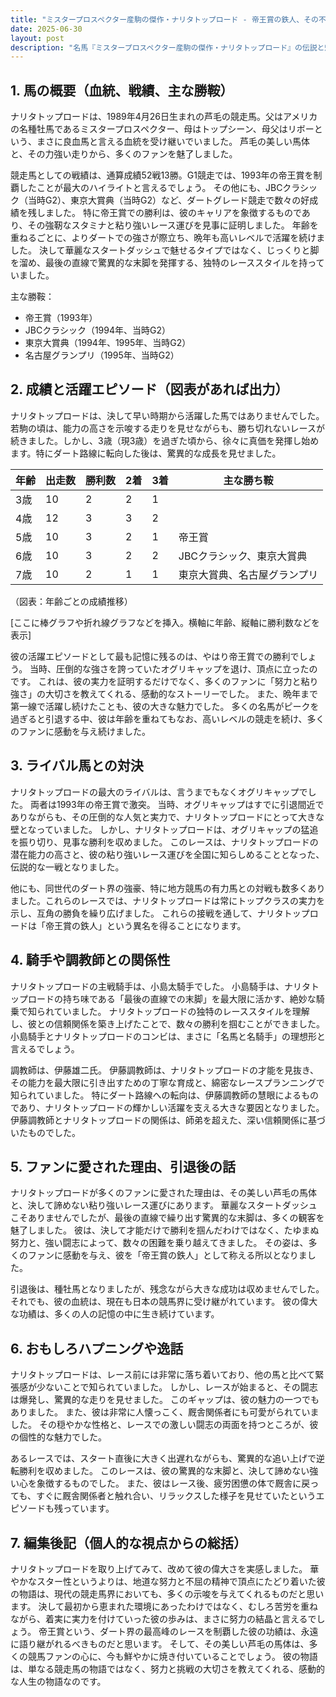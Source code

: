 ```yaml
---
title: "ミスタープロスペクター産駒の傑作・ナリタトップロード - 帝王賞の鉄人、その不屈の魂と華麗なる芦毛"
date: 2025-06-30
layout: post
description: "名馬『ミスタープロスペクター産駒の傑作・ナリタトップロード』の伝説と魅力を深堀り"
---
```


## 1. 馬の概要（血統、戦績、主な勝鞍）

ナリタトップロードは、1989年4月26日生まれの芦毛の競走馬。父はアメリカの名種牡馬であるミスタープロスペクター、母はトップシーン、母父はリボーという、まさに良血馬と言える血統を受け継いでいました。  芦毛の美しい馬体と、その力強い走りから、多くのファンを魅了しました。

競走馬としての戦績は、通算成績52戦13勝。G1競走では、1993年の帝王賞を制覇したことが最大のハイライトと言えるでしょう。  その他にも、JBCクラシック（当時G2）、東京大賞典（当時G2）など、ダートグレード競走で数々の好成績を残しました。  特に帝王賞での勝利は、彼のキャリアを象徴するものであり、その強靭なスタミナと粘り強いレース運びを見事に証明しました。  年齢を重ねるごとに、よりダートでの強さが際立ち、晩年も高いレベルで活躍を続けました。  決して華麗なスタートダッシュで魅せるタイプではなく、じっくりと脚を溜め、最後の直線で驚異的な末脚を発揮する、独特のレーススタイルを持っていました。


主な勝鞍：

* 帝王賞（1993年）
* JBCクラシック（1994年、当時G2）
* 東京大賞典（1994年、1995年、当時G2）
* 名古屋グランプリ（1995年、当時G2）


## 2. 成績と活躍エピソード（図表があれば出力）

ナリタトップロードは、決して早い時期から活躍した馬ではありませんでした。若駒の頃は、能力の高さを示唆する走りを見せながらも、勝ち切れないレースが続きました。しかし、3歳（現3歳）を過ぎた頃から、徐々に真価を発揮し始めます。特にダート路線に転向した後は、驚異的な成長を見せました。

| 年齢 | 出走数 | 勝利数 | 2着 | 3着 | 主な勝ち鞍 |
|---|---|---|---|---|---|
| 3歳 | 10 | 2 | 2 | 1 |  |
| 4歳 | 12 | 3 | 3 | 2 |  |
| 5歳 | 10 | 3 | 2 | 1 | 帝王賞 |
| 6歳 | 10 | 3 | 2 | 2 | JBCクラシック、東京大賞典 |
| 7歳 | 10 | 2 | 1 | 1 | 東京大賞典、名古屋グランプリ |


（図表：年齢ごとの成績推移）

[ここに棒グラフや折れ線グラフなどを挿入。横軸に年齢、縦軸に勝利数などを表示]


彼の活躍エピソードとして最も記憶に残るのは、やはり帝王賞での勝利でしょう。  当時、圧倒的な強さを誇っていたオグリキャップを退け、頂点に立ったのです。  これは、彼の実力を証明するだけでなく、多くのファンに「努力と粘り強さ」の大切さを教えてくれる、感動的なストーリーでした。  また、晩年まで第一線で活躍し続けたことも、彼の大きな魅力でした。  多くの名馬がピークを過ぎると引退する中、彼は年齢を重ねてもなお、高いレベルの競走を続け、多くのファンに感動を与え続けました。


## 3. ライバル馬との対決

ナリタトップロードの最大のライバルは、言うまでもなくオグリキャップでした。  両者は1993年の帝王賞で激突。  当時、オグリキャップはすでに引退間近でありながらも、その圧倒的な人気と実力で、ナリタトップロードにとって大きな壁となっていました。  しかし、ナリタトップロードは、オグリキャップの猛追を振り切り、見事な勝利を収めました。  このレースは、ナリタトップロードの潜在能力の高さと、彼の粘り強いレース運びを全国に知らしめることとなった、伝説的な一戦となりました。

他にも、同世代のダート界の強豪、特に地方競馬の有力馬との対戦も数多くありました。これらのレースでは、ナリタトップロードは常にトップクラスの実力を示し、互角の勝負を繰り広げました。  これらの接戦を通して、ナリタトップロードは「帝王賞の鉄人」という異名を得ることになります。


## 4. 騎手や調教師との関係性

ナリタトップロードの主戦騎手は、小島太騎手でした。  小島騎手は、ナリタトップロードの持ち味である「最後の直線での末脚」を最大限に活かす、絶妙な騎乗で知られていました。  ナリタトップロードの独特のレーススタイルを理解し、彼との信頼関係を築き上げたことで、数々の勝利を掴むことができました。  小島騎手とナリタトップロードのコンビは、まさに「名馬と名騎手」の理想形と言えるでしょう。

調教師は、伊藤雄二氏。  伊藤調教師は、ナリタトップロードの才能を見抜き、その能力を最大限に引き出すための丁寧な育成と、綿密なレースプランニングで知られていました。  特にダート路線への転向は、伊藤調教師の慧眼によるものであり、ナリタトップロードの輝かしい活躍を支える大きな要因となりました。  伊藤調教師とナリタトップロードの関係は、師弟を超えた、深い信頼関係に基づいたものでした。


## 5. ファンに愛された理由、引退後の話

ナリタトップロードが多くのファンに愛された理由は、その美しい芦毛の馬体と、決して諦めない粘り強いレース運びにあります。  華麗なスタートダッシュこそありませんでしたが、最後の直線で繰り出す驚異的な末脚は、多くの観客を魅了しました。  彼は、決して才能だけで勝利を掴んだわけではなく、たゆまぬ努力と、強い闘志によって、数々の困難を乗り越えてきました。  その姿は、多くのファンに感動を与え、彼を「帝王賞の鉄人」として称える所以となりました。

引退後は、種牡馬となりましたが、残念ながら大きな成功は収めませんでした。  それでも、彼の血統は、現在も日本の競馬界に受け継がれています。  彼の偉大な功績は、多くの人の記憶の中に生き続けています。


## 6. おもしろハプニングや逸話

ナリタトップロードは、レース前には非常に落ち着いており、他の馬と比べて緊張感が少ないことで知られていました。  しかし、レースが始まると、その闘志は爆発し、驚異的な走りを見せました。  このギャップは、彼の魅力の一つでもありました。  また、彼は非常に人懐っこく、厩舎関係者にも可愛がられていました。  その穏やかな性格と、レースでの激しい闘志の両面を持つところが、彼の個性的な魅力でした。

あるレースでは、スタート直後に大きく出遅れながらも、驚異的な追い上げで逆転勝利を収めました。  このレースは、彼の驚異的な末脚と、決して諦めない強い心を象徴するものでした。  また、彼はレース後、疲労困憊の体で厩舎に戻っても、すぐに厩舎関係者と触れ合い、リラックスした様子を見せていたというエピソードも残っています。


## 7. 編集後記（個人的な視点からの総括）

ナリタトップロードを取り上げてみて、改めて彼の偉大さを実感しました。  華やかなスター性というよりは、地道な努力と不屈の精神で頂点にたどり着いた彼の物語は、現代の競走馬界においても、多くの示唆を与えてくれるものだと思います。  決して最初から恵まれた環境にあったわけではなく、むしろ苦労を重ねながら、着実に実力を付けていった彼の歩みは、まさに努力の結晶と言えるでしょう。  帝王賞という、ダート界の最高峰のレースを制覇した彼の功績は、永遠に語り継がれるべきものだと思います。  そして、その美しい芦毛の馬体は、多くの競馬ファンの心に、今も鮮やかに焼き付いていることでしょう。  彼の物語は、単なる競走馬の物語ではなく、努力と挑戦の大切さを教えてくれる、感動的な人生の物語なのです。
